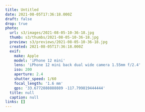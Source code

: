 ```yaml
---
title: Untitled
date: 2021-08-05T17:36:18.000Z
draft: false
drop: true
photo:
  url: s3/images/2021-08-05-10-36-18.jpg
  thumb: s3/thumbs/2021-08-05-10-36-18.jpg
  preview: s3/previews/2021-08-05-10-36-18.jpg
  created: 2021-08-05T17:36:18.000Z
  exif:
    make: Apple
    model: 'iPhone 12 mini'
    lens: 'iPhone 12 mini back dual wide camera 1.55mm f/2.4'
    iso: 200
    aperture: 2.4
    shutter_speed: 1/60
    focal_length: '1.6 mm'
    gps: '33.6772888888889 -117.799819444444'
  title: null
  caption: null
links: []
---
```

